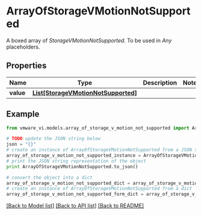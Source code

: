# ArrayOfStorageVMotionNotSupported

A boxed array of *StorageVMotionNotSupported*. To be used in *Any* placeholders. 

## Properties
Name | Type | Description | Notes
------------ | ------------- | ------------- | -------------
**value** | [**List[StorageVMotionNotSupported]**](StorageVMotionNotSupported.md) |  | 

## Example

```python
from vmware_vi.models.array_of_storage_v_motion_not_supported import ArrayOfStorageVMotionNotSupported

# TODO update the JSON string below
json = "{}"
# create an instance of ArrayOfStorageVMotionNotSupported from a JSON string
array_of_storage_v_motion_not_supported_instance = ArrayOfStorageVMotionNotSupported.from_json(json)
# print the JSON string representation of the object
print ArrayOfStorageVMotionNotSupported.to_json()

# convert the object into a dict
array_of_storage_v_motion_not_supported_dict = array_of_storage_v_motion_not_supported_instance.to_dict()
# create an instance of ArrayOfStorageVMotionNotSupported from a dict
array_of_storage_v_motion_not_supported_form_dict = array_of_storage_v_motion_not_supported.from_dict(array_of_storage_v_motion_not_supported_dict)
```
[[Back to Model list]](../README.md#documentation-for-models) [[Back to API list]](../README.md#documentation-for-api-endpoints) [[Back to README]](../README.md)


